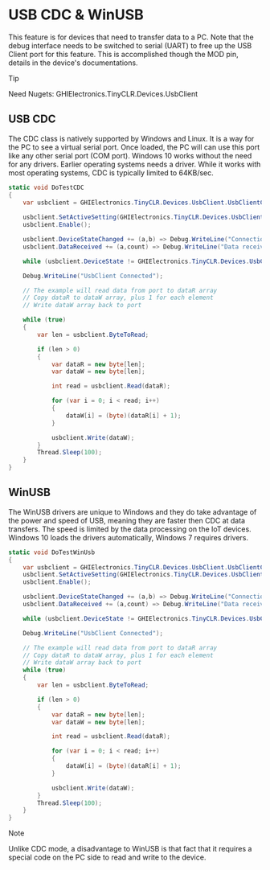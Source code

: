 # USB CDC & WinUSB
This feature is for devices that need to transfer data to a PC. Note that the debug interface needs to be switched to serial (UART) to free up the USB Client port for this feature. This is accomplished though the MOD pin, details in the device's documentations.

> [!TIP]
> Need Nugets: GHIElectronics.TinyCLR.Devices.UsbClient


## USB CDC
The CDC class is natively supported by Windows and Linux. It is a way for the PC to see a virtual serial port. Once loaded, the PC will can use this port like any other serial port (COM port). Windows 10 works without the need for any drivers. Earlier operating systems needs a driver. While it works with most operating systems, CDC is typically limited to 64KB/sec.

```cs
static void DoTestCDC 
{
    var usbclient = GHIElectronics.TinyCLR.Devices.UsbClient.UsbClientController.GetDefault();
            
    usbclient.SetActiveSetting(GHIElectronics.TinyCLR.Devices.UsbClient.UsbClientMode.Cdc, 0x1234, 0x5678);
    usbclient.Enable();

    usbclient.DeviceStateChanged += (a,b) => Debug.WriteLine("Connection changed."); 
    usbclient.DataReceived += (a,count) => Debug.WriteLine("Data received:" + count);

    while (usbclient.DeviceState != GHIElectronics.TinyCLR.Devices.UsbClient.DeviceState.Configured) ;

    Debug.WriteLine("UsbClient Connected");

    // The example will read data from port to dataR array
    // Copy dataR to dataW array, plus 1 for each element
    // Write dataW array back to port

    while (true)
    {
        var len = usbclient.ByteToRead;

        if (len > 0)
        {
            var dataR = new byte[len];
            var dataW = new byte[len];

            int read = usbclient.Read(dataR);

            for (var i = 0; i < read; i++)
            {
                dataW[i] = (byte)(dataR[i] + 1);
            }

            usbclient.Write(dataW);
        }
        Thread.Sleep(100);
    }
}
```

## WinUSB
The WinUSB drivers are unique to Windows and they do take advantage of the power and speed of USB, meaning they are faster then CDC at data transfers. The speed is limited by the data processing on the IoT devices. Windows 10 loads the drivers automatically, Windows 7 requires drivers.


```cs
static void DoTestWinUsb
{
    var usbclient = GHIElectronics.TinyCLR.Devices.UsbClient.UsbClientController.GetDefault();
    usbclient.SetActiveSetting(GHIElectronics.TinyCLR.Devices.UsbClient.UsbClientMode.WinUsb, "Manufacture_Name", "Product_Name", "SerailNumber", 0x1234, 0x5678, "{your guid}");
    usbclient.Enable();

    usbclient.DeviceStateChanged += (a,b) => Debug.WriteLine("Connection changed."); 
    usbclient.DataReceived += (a,count) => Debug.WriteLine("Data received:" + count);

    while (usbclient.DeviceState != GHIElectronics.TinyCLR.Devices.UsbClient.DeviceState.Configured) ;

    Debug.WriteLine("UsbClient Connected");

    // The example will read data from port to dataR array
    // Copy dataR to dataW array, plus 1 for each element
    // Write dataW array back to port
    while (true)
    {
        var len = usbclient.ByteToRead;

        if (len > 0)
        {
            var dataR = new byte[len];
            var dataW = new byte[len];

            int read = usbclient.Read(dataR);

            for (var i = 0; i < read; i++)
            {
                dataW[i] = (byte)(dataR[i] + 1);
            }

            usbclient.Write(dataW);
        }
        Thread.Sleep(100);
    }
}

```

> [!NOTE]
> Unlike CDC mode, a disadvantage to WinUSB is that fact that it requires a special code on the PC side to read and write to the device.



